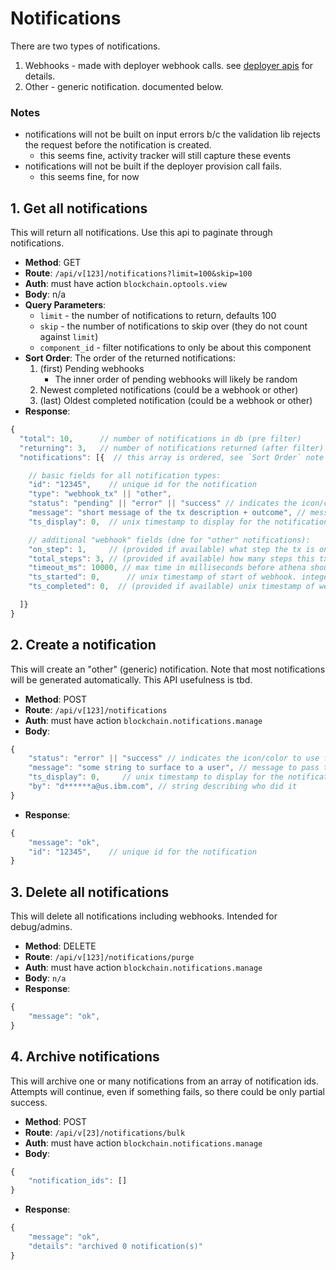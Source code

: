 # Notifications
There are two types of notifications.
1. Webhooks - made with deployer webhook calls. see [deployer apis](deployer_apis.md) for details.
2. Other - generic notification. documented below.

### Notes
- notifications will not be built on input errors b/c the validation lib rejects the request before the notification is created.
	- this seems fine, activity tracker will still capture these events
- notifications will not be built if the deployer provision call fails.
	- this seems fine, for now

## 1. Get all notifications
This will return all notifications.
Use this api to paginate through notifications.
- **Method**: GET
- **Route**: `/api/v[123]/notifications?limit=100&skip=100`
- **Auth**: must have action `blockchain.optools.view`
- **Body**: n/a
- **Query Parameters**:
  - `limit` - the number of notifications to return, defaults 100
  - `skip` - the number of notifications to skip over (they do not count against `limit`)
  - `component_id` - filter notifications to only be about this component
- **Sort Order**: The order of the returned notifications:
	1. (first) Pending webhooks
		- The inner order of pending webhooks will likely be random
	2. Newest completed notifications (could be a webhook or other)
	3. (last) Oldest completed notification (could be a webhook or other)
- **Response**:
```js
{
  "total": 10,      // number of notifications in db (pre filter)
  "returning": 3,   // number of notifications returned (after filter)
  "notifications": [{  // this array is ordered, see `Sort Order` note above

    // basic fields for all notification types:
    "id": "12345",    // unique id for the notification
    "type": "webhook_tx" || "other",
    "status": "pending" || "error" || "success" // indicates the icon/color to use for the notification
    "message": "short message of the tx description + outcome", // message to show user
    "ts_display": 0,  // unix timestamp to display for the notification. integer, UTC

    // additional "webhook" fields (dne for "other" notifications):
    "on_step": 1,     // (provided if available) what step the tx is on
    "total_steps": 3, // (provided if available) how many steps this tx will take to complete
    "timeout_ms": 10000, // max time in milliseconds before athena should give up
    "ts_started": 0,      // unix timestamp of start of webhook. integer, UTC
    "ts_completed": 0,  // (provided if available) unix timestamp of webhook completion. integer, UTC

  ]}
}
```

## 2. Create a notification
This will create an "other" (generic) notification.
Note that most notifications will be generated automatically.
This API usefulness is tbd.
- **Method**: POST
- **Route**: `/api/v[123]/notifications`
- **Auth**: must have action `blockchain.notifications.manage`
- **Body**:
```js
{
	"status": "error" || "success" // indicates the icon/color to use for the notification
    "message": "some string to surface to a user", // message to pass to the user
	"ts_display": 0,     // unix timestamp to display for the notification. integer, UTC
	"by": "d******a@us.ibm.com", // string describing who did it
}
```
- **Response**:
```js
{
	"message": "ok",
	"id": "12345",    // unique id for the notification
}
```

## 3. Delete all notifications
This will delete all notifications including webhooks.
Intended for debug/admins.
- **Method**: DELETE
- **Route**: `/api/v[123]/notifications/purge`
- **Auth**: must have action `blockchain.notifications.manage`
- **Body**: `n/a`
- **Response**:
```js
{
	"message": "ok",
}
```

## 4. Archive notifications
This will archive one or many notifications from an array of notification ids.
Attempts will continue, even if something fails, so there could be only
partial success.
- **Method**: POST
- **Route**: `/api/v[23]/notifications/bulk`
- **Auth**: must have action `blockchain.notifications.manage`
- **Body**:
```js
{
    "notification_ids": []
}
```
- **Response**:
```js
{
	"message": "ok",
	"details": "archived 0 notification(s)"
}
```
